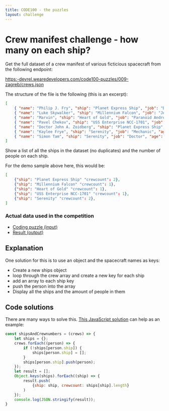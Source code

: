 ```yaml
---
title: CODE100 - the puzzles 
layout: challenge
---
```


# Crew manifest challenge - how many on each ship?

Get the full dataset of a crew manifest of various ficticious spacecraft from the following endpoint:

[https:-devrel.wearedevelopers.com/code100-puzzles/009-zagreb/crews.json](https:-devrel.wearedevelopers.com/code100-puzzles/009-zagreb/crews.json)

The structure of the file is the following (this is an excerpt):

```json
[
    { "name": "Philip J. Fry", "ship": "Planet Express Ship", "job": "Delivery Boy", "age": 25 },
    { "name": "Luke Skywalker", "ship": "Millennium Falcon", "job": "Jedi", "age": -1 },
    { "name": "Marvin", "ship": "Heart of Gold", "job": "Paranoid Android", "age": 30 },
    { "name": "Pavel Chekov", "ship": "USS Enterprise NCC-1701", "job": "Navigator", "age": 22 },
    { "name": "Doctor John A. Zoidberg", "ship": "Planet Express Ship", "job": "Doctor", "age": 86 },
    { "name": "Kaylee Frye", "ship": "Serenity", "job": "Mechanic", "age": 23 },
    { "name": "Simon Tam", "ship": "Serenity", "job": "Doctor", "age": 28 }
]
```

Show a list of all the ships in the dataset (no duplicates) and the number of people on each ship. 

For the demo sample above here, this would be: 

```json
[
    {"ship": "Planet Express Ship" "crewcount": 2},
    {"ship": "Millennium Falcon" "crewcount": 1},
    {"ship": "Heart of Gold" "crewcount": 1},
    {"ship": "USS Enterprise NCC-1701" "crewcount": 1},
    {"ship": "Serenity" "crewcount": 2},
]
```

### Actual data used in the competition

- [Coding puzzle (input)](crews.json)
- [Result (output)](challenge-1-result.json)

<!-- details -->
<!-- summary -->
## Explanation
<!-- endsummary -->

One solution for this is to use an object and the spacecraft names as keys:

- Create a new ships object
- loop through the crew array and create a new key for each ship
- add an array to each ship key
- push the person into the array
- Display all the ships and the amount of people in them

<!-- enddetails -->

<!-- details -->

<!-- summary -->
## Code solutions
<!-- endsummary -->

There are many ways to solve this. [This JavaScript solution](challenge-1.js) can help as an example:

```javascript
const shipsAndCrewnumbers = (crews) => {
    let ships = {};
    crews.forEach((person) => {
        if (!ships[person.ship]) {
            ships[person.ship] = [];
        }
        ships[person.ship].push(person);
    });
    let result = [];
    Object.keys(ships).forEach((ship) => {
        result.push(
            {ship: ship, crewcount: ships[ship].length}
        )
    });
    console.log(JSON.stringify(result));
}
```

<!-- enddetails -->
